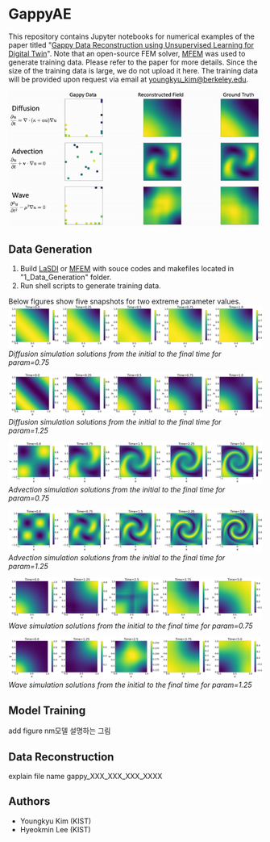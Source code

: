 # GappyAE

This repository contains Jupyter notebooks for numerical examples of the paper titled "[Gappy Data Reconstruction using Unsupervised Learning for Digital Twin](https://arxiv.org/abs/2312.07902)".
Note that an open-source FEM solver, [MFEM](https://mfem.org/) was used to generate training data. Please refer to the paper for more details. Since the size of the training data is large, we do not upload it here. The training data will be provided upon request via email at youngkyu_kim@berkeley.edu.

![](gappyAE_ani.gif)

## Data Generation
1. Build [LaSDI](https://github.com/LLNL/LaSDI) or [MFEM](https://mfem.org/) with souce codes and makefiles located in "1_Data_Generation" folder.
2. Run shell scripts to generate training data.  

Below figures show five snapshots for two extreme parameter values.
![](diffusion_mu1_sol.png)
*Diffusion simulation solutions from the initial to the final time for param=0.75*

![](diffusion_mu2_sol.png)
*Diffusion simulation solutions from the initial to the final time for param=1.25*

![](advection_mu1_sol.png)
*Advection simulation solutions from the initial to the final time for param=0.75*

![](advection_mu2_sol.png)
*Advection simulation solutions from the initial to the final time for param=1.25*

![](wave_mu1_sol.png)
*Wave simulation solutions from the initial to the final time for param=0.75*

![](wave_mu2_sol.png)
*Wave simulation solutions from the initial to the final time for param=1.25*

## Model Training
add figure nm모델 설명하는 그림

## Data Reconstruction
explain file name
gappy_XXX_XXX_XXX_XXXX

## Authors
- Youngkyu Kim (KIST)
- Hyeokmin Lee (KIST)
